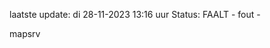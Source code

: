 laatste update: 
di 28-11-2023 13:16   uur 
Status: FAALT - fout - 
<div class="service R">mapsrv</div>